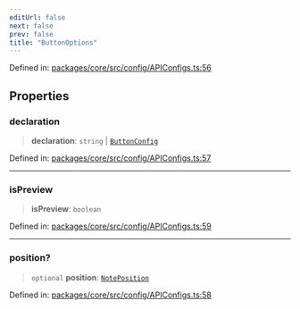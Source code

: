 ```yaml
---
editUrl: false
next: false
prev: false
title: "ButtonOptions"
---
```


Defined in: [packages/core/src/config/APIConfigs.ts:56](https://github.com/mProjectsCode/obsidian-meta-bind-plugin/blob/164b4e159d0a9103f56c4079fbd94da824499fe4/packages/core/src/config/APIConfigs.ts#L56)

## Properties

### declaration

> **declaration**: `string` \| [`ButtonConfig`](/obsidian-meta-bind-plugin-docs/api/interfaces/buttonconfig/)

Defined in: [packages/core/src/config/APIConfigs.ts:57](https://github.com/mProjectsCode/obsidian-meta-bind-plugin/blob/164b4e159d0a9103f56c4079fbd94da824499fe4/packages/core/src/config/APIConfigs.ts#L57)

***

### isPreview

> **isPreview**: `boolean`

Defined in: [packages/core/src/config/APIConfigs.ts:59](https://github.com/mProjectsCode/obsidian-meta-bind-plugin/blob/164b4e159d0a9103f56c4079fbd94da824499fe4/packages/core/src/config/APIConfigs.ts#L59)

***

### position?

> `optional` **position**: [`NotePosition`](/obsidian-meta-bind-plugin-docs/api/classes/noteposition/)

Defined in: [packages/core/src/config/APIConfigs.ts:58](https://github.com/mProjectsCode/obsidian-meta-bind-plugin/blob/164b4e159d0a9103f56c4079fbd94da824499fe4/packages/core/src/config/APIConfigs.ts#L58)
